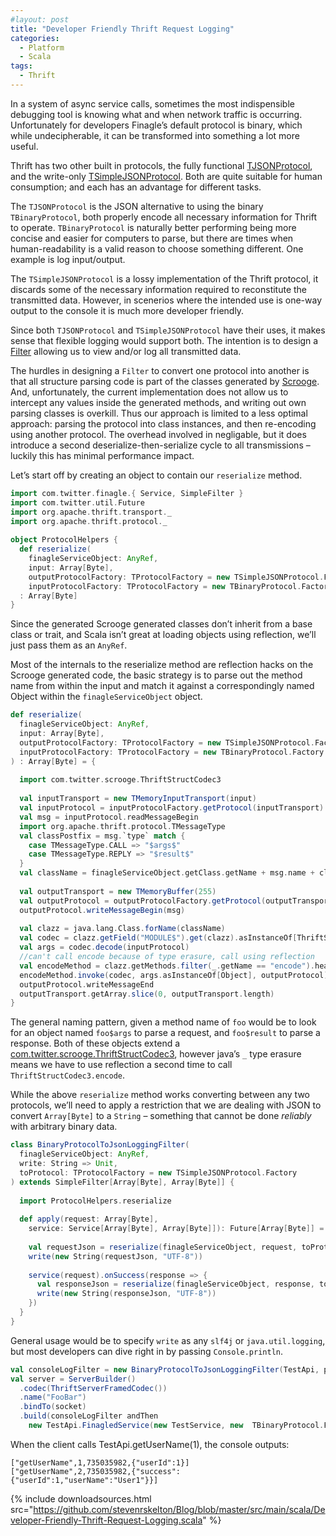 ```yaml
---
#layout: post
title: "Developer Friendly Thrift Request Logging"
categories:
  - Platform
  - Scala
tags:
  - Thrift
---
```


In a system of async service calls, sometimes the most indispensible debugging tool is knowing what and when network
traffic is occurring. Unfortunately for developers Finagle’s default protocol is binary, which while undecipherable, it
can be transformed into something a lot more useful.

Thrift has two other built in protocols, the fully
functional [TJSONProtocol](https://github.com/twitter/thrift/blob/master/lib/java/src/org/apache/thrift/protocol/TJSONProtocol.java),
and the
write-only [TSimpleJSONProtocol](https://github.com/apache/thrift/blob/master/lib/java/src/org/apache/thrift/protocol/TSimpleJSONProtocol.java).
Both are quite suitable for human consumption; and each has an advantage for different tasks.

The `TJSONProtocol` is the JSON alternative to using the binary `TBinaryProtocol`, both properly encode all necessary
information for Thrift to operate. `TBinaryProtocol` is naturally better performing being more concise and easier for
computers to parse, but there are times when human-readability is a valid reason to choose something different. One
example is log input/output.

The `TSimpleJSONProtocol` is a lossy implementation of the Thrift protocol, it discards some of the necessary
information required to reconstitute the transmitted data. However, in scenerios where the intended use is one-way
output to the console it is much more developer friendly.

Since both `TJSONProtocol` and `TSimpleJSONProtocol` have their uses, it makes sense that flexible logging would support
both. The intention is to design
a [Filter](https://github.com/twitter/finagle/blob/master/finagle-core/src/main/scala/com/twitter/finagle/Filter.scala)
allowing us to view and/or log all transmitted data.

The hurdles in designing a `Filter` to convert one protocol into another is that all structure parsing code is part of
the classes generated by [Scrooge](https://github.com/twitter/scrooge). And, unfortunately, the current implementation
does not allow us to intercept any values inside the generated methods, and writing out own parsing classes is overkill.
Thus our approach is limited to a less optimal approach: parsing the protocol into class instances, and then re-encoding
using another protocol. The overhead involved in negligable, but it does introduce a second deserialize-then-serialize
cycle to all transmissions – luckily this has minimal performance impact.

Let’s start off by creating an object to contain our `reserialize` method.

```scala
import com.twitter.finagle.{ Service, SimpleFilter }
import com.twitter.util.Future
import org.apache.thrift.transport._
import org.apache.thrift.protocol._
 
object ProtocolHelpers {
  def reserialize(
    finagleServiceObject: AnyRef,
    input: Array[Byte],
    outputProtocolFactory: TProtocolFactory = new TSimpleJSONProtocol.Factory,
    inputProtocolFactory: TProtocolFactory = new TBinaryProtocol.Factory)
  : Array[Byte]
}
```

Since the generated Scrooge generated classes don’t inherit from a base class or trait, and Scala isn’t great at loading
objects using reflection, we’ll just pass them as an `AnyRef`.

Most of the internals to the reserialize method are reflection hacks on the Scrooge generated code, the basic strategy
is to parse out the method name from within the input and match it against a correspondingly named Object within
the `finagleServiceObject` object.

```scala
def reserialize(
  finagleServiceObject: AnyRef,
  input: Array[Byte],
  outputProtocolFactory: TProtocolFactory = new TSimpleJSONProtocol.Factory,
  inputProtocolFactory: TProtocolFactory = new TBinaryProtocol.Factory
) : Array[Byte] = {
 
  import com.twitter.scrooge.ThriftStructCodec3
 
  val inputTransport = new TMemoryInputTransport(input)
  val inputProtocol = inputProtocolFactory.getProtocol(inputTransport)
  val msg = inputProtocol.readMessageBegin
  import org.apache.thrift.protocol.TMessageType
  val classPostfix = msg.`type` match {
    case TMessageType.CALL => "$args$"
    case TMessageType.REPLY => "$result$"
  } 
  val className = finagleServiceObject.getClass.getName + msg.name + classPostfix
 
  val outputTransport = new TMemoryBuffer(255)
  val outputProtocol = outputProtocolFactory.getProtocol(outputTransport)
  outputProtocol.writeMessageBegin(msg)
 
  val clazz = java.lang.Class.forName(className)
  val codec = clazz.getField("MODULE$").get(clazz).asInstanceOf[ThriftStructCodec3[_]]
  val args = codec.decode(inputProtocol)
  //can't call encode because of type erasure, call using reflection
  val encodeMethod = clazz.getMethods.filter(_.getName == "encode").head
  encodeMethod.invoke(codec, args.asInstanceOf[Object], outputProtocol)
  outputProtocol.writeMessageEnd
  outputTransport.getArray.slice(0, outputTransport.length)
}
```

The general naming pattern, given a method name of `foo` would be to look for an object named `foo$args` to parse a
request, and `foo$result` to parse a response. Both of these objects extend
a [com.twitter.scrooge.ThriftStructCodec3](https://github.com/twitter/scrooge/blob/master/scrooge-runtime/src/main/scala/com/twitter/scrooge/ThriftStruct.scala),
however java’s `_` type erasure means we have to use reflection a second time to call `ThriftStructCodec3.encode`.

While the above `reserialize` method works converting between any two protocols, we’ll need to apply a restriction that
we are dealing with JSON to convert `Array[Byte]` to a `String` – something that cannot be done _reliably_ with
arbitrary binary data.

```scala
class BinaryProtocolToJsonLoggingFilter(
  finagleServiceObject: AnyRef,
  write: String => Unit,
  toProtocol: TProtocolFactory = new TSimpleJSONProtocol.Factory
) extends SimpleFilter[Array[Byte], Array[Byte]] {
 
  import ProtocolHelpers.reserialize
 
  def apply(request: Array[Byte],
    service: Service[Array[Byte], Array[Byte]]): Future[Array[Byte]] = {
 
    val requestJson = reserialize(finagleServiceObject, request, toProtocol)
    write(new String(requestJson, "UTF-8"))
 
    service(request).onSuccess(response => {
      val responseJson = reserialize(finagleServiceObject, response, toProtocol)
      write(new String(responseJson, "UTF-8"))
    })
  }
}
```

General usage would be to specify `write` as any `slf4j` or `java.util.logging`, but most developers can dive right in
by passing `Console.println`.

```scala
val consoleLogFilter = new BinaryProtocolToJsonLoggingFilter(TestApi, println)
val server = ServerBuilder()
  .codec(ThriftServerFramedCodec())
  .name("FooBar")
  .bindTo(socket)
  .build(consoleLogFilter andThen 
    new TestApi.FinagledService(new TestService, new  TBinaryProtocol.Factory))
```

When the client calls TestApi.getUserName(1), the console outputs:

```
["getUserName",1,735035982,{"userId":1}]
["getUserName",2,735035982,{"success":{"userId":1,"userName":"User1"}}]
```

{%
include downloadsources.html
src="https://github.com/stevenrskelton/Blog/blob/master/src/main/scala/Developer-Friendly-Thrift-Request-Logging.scala"
%}